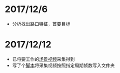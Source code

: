 # 2017/12/6
+ 分析找出路口特征，首要目标

# 2017/12/12
+ 已将要工作的[场景视频](E:\Dropbox\1.3-AutonomousDriving\Videos\VideoForProject.mp4)采集得到
+ 写了个[脚本](E:\Dropbox\1.3-AutonomousDriving\Videos\VTP.py)将采集视频按照指定周期帧数写入文件夹
